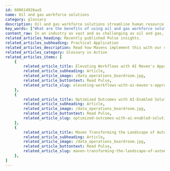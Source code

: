 ```yaml
---
id: 600614926aa5
name: Oil and gas workforce solutions
category: glossary
description: Oil and gas workforce solutions streamline human resource management across hazardous areas, combining digital platforms and analytics to enhance efficiency, safety, and decision-making in the energy sector.
key_words: ["What are the benefits of using oil and gas workforce solutions?", "How do oil and gas workforce solutions enhance productivity?", "What digital platforms are involved in oil and gas workforce solutions?", "How can oil and gas workforce solutions modernize legacy systems?", "What role does business analytics play in oil and gas workforce management?", "How does collaboration software improve oil and gas operations?", "What features of oil and gas workforce solutions support emergency response?", "How do cloud-based services benefit the oil and gas industry's workforce management?", "In what ways can real-time visibility into operations optimize oil and gas labor costs?", "How do oil and gas workforce solutions ensure health and safety in hazardous environments?"]
content_raw: In an industry as vast and as challenging as oil and gas, optimizing the management of human resources can be the key to unlocking greater productivity and value. Oil and gas workforce solutions serve this exact purpose, providing the tools and systems necessary to effectively manage a company's workforce, especially in areas of critical hazards. Oil and gas workforce solutions signify a comprehensive blend of digital platforms such as mobile solutions, business analytics, collaboration software, and cloud-based services. These solutions are designed to modernize legacy systems, meet the industry's specific needs, and promote safer, more efficient operations. The inherent value of these workforce solutions lies in the numerous business benefits they offer. In a sector characterized by a continuous quest for increased efficiency and productivity, the importance of managing the workforce cannot be overstated. These solutions provide real-time visibility into the status of labor, equipment, assets, and ongoing operations, enabling managers to make prompt and informed decisions. Leveraging the power of digital technologies, such solutions can help monitor labor costs, escalate resource utility, and fuel productivity. Additional features, unique to these solutions, support workforce collaboration, oversee crew schedules, streamline workflows, and generate emergency alerts. The capability to dispatch crews for field asset repair and outage restoration is another crucial benefit offered by these solutions. Embracing oil and gas workforce solutions not only helps companies participate actively in the digital transformation era but also aids in upholding the health, safety, and well-being of their workforce. At Maven Technologies, we offer businesses the means to experience the transformative benefits of elite technology implemented by seasoned professionals. Unlock productivity and build value at scale with Maven's oil and gas workforce solutions. Experience the future of operations today.
related_articles_heading: Recently published Pulse insights.
related_articles_subheading: Practical Application
related_articles_description: Read how Mavens implement this with our clients.
related_articles_category: Glossary in Action
related_articles_items: [
	{
		related_article_title: Elevating Workflows with AI Maven's Approach,
		related_article_subheading: Article,
		related_article_image: /data_operations_boardroom.jpg,
		related_article_buttontext: Read Pulse,
		related_article_slug: elevating-workflows-with-ai-maven's-approach
	},
	{
		related_article_title: Optimized Outcomes with AI-Enabled Solutions,
		related_article_subheading: Article,
		related_article_image: /data_operations_boardroom.jpg,
		related_article_buttontext: Read Pulse,
		related_article_slug: optimized-outcomes-with-ai-enabled-solutions
	},
	{
		related_article_title: Maven Transforming the Landscape of Autonomous Vehicles,
		related_article_subheading: Article,
		related_article_image: /data_operations_boardroom.jpg,
		related_article_buttontext: Read Pulse,
		related_article_slug: maven-transforming-the-landscape-of-autonomous-vehicles
	},
]
---
```

